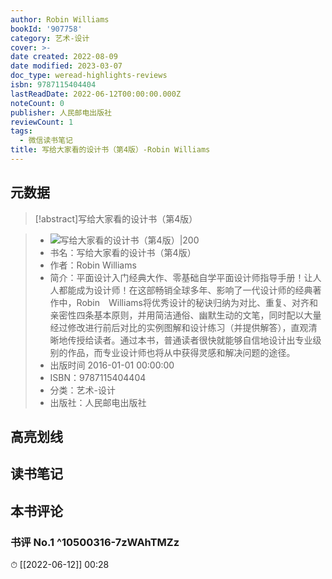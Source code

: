 ```yaml
---
author: Robin Williams
bookId: '907758'
category: 艺术-设计
cover: >-
date created: 2022-08-09
date modified: 2023-03-07
doc_type: weread-highlights-reviews
isbn: 9787115404404
lastReadDate: 2022-06-12T00:00:00.000Z
noteCount: 0
publisher: 人民邮电出版社
reviewCount: 1
tags:
  - 微信读书笔记
title: 写给大家看的设计书（第4版）-Robin Williams
---
```


## 元数据

>[!abstract]写给大家看的设计书（第4版）

> - ![写给大家看的设计书（第4版）|200](https://wfqqreader-1252317822.image.myqcloud.com/cover/758/907758/t7_907758.jpg)
> - 书名：写给大家看的设计书（第4版）
> - 作者：Robin Williams
> - 简介：平面设计入门经典大作、零基础自学平面设计师指导手册！让人人都能成为设计师！在这部畅销全球多年、影响了一代设计师的经典著作中，Robin　Williams将优秀设计的秘诀归纳为对比、重复、对齐和亲密性四条基本原则，并用简洁通俗、幽默生动的文笔，同时配以大量经过修改进行前后对比的实例图解和设计练习（并提供解答），直观清晰地传授给读者。通过本书，普通读者很快就能够自信地设计出专业级别的作品，而专业设计师也将从中获得灵感和解决问题的途径。
> - 出版时间 2016-01-01 00:00:00
> - ISBN：9787115404404
> - 分类：艺术-设计
> - 出版社：人民邮电出版社

## 高亮划线

## 读书笔记

## 本书评论

### 书评 No.1 ^10500316-7zWAhTMZz

⏱ [[2022-06-12]] 00:28
